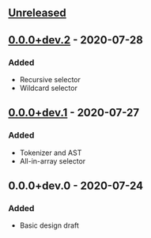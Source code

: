 ## [Unreleased]
## [0.0.0+dev.2] - 2020-07-28
### Added
- Recursive selector
- Wildcard selector

## [0.0.0+dev.1] - 2020-07-27
### Added
- Tokenizer and AST
- All-in-array selector

## 0.0.0+dev.0 - 2020-07-24
### Added
- Basic design draft

[Unreleased]: https://github.com/f3ath/jessie/compare/0.0.0+dev.2...HEAD
[0.0.0+dev.2]: https://github.com/f3ath/jessie/compare/0.0.0+dev.1...0.0.0+dev.2
[0.0.0+dev.1]: https://github.com/f3ath/jessie/compare/0.0.0+dev.0...0.0.0+dev.1